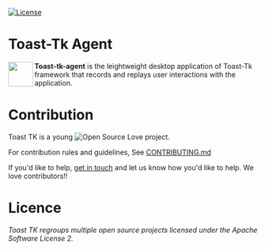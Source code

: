 [![License](http://img.shields.io/:license-Apache%202-red.svg)](https://github.com/toast-tk/toast-tk-engine/blob/snapshot/LICENSE.md)

# Toast-Tk Agent

<a href="http://toast-tk.io"><img src="https://github.com/toast-tk/toast-tk-webapp/blob/master/public/images/ToastLogo.png?raw=true" align="left" height="50"></a>
**Toast-tk-agent** is the leightweight desktop application of Toast-Tk framework that records and replays user interactions with the application.

# Contribution

Toast TK is a young ![Open Source Love](https://badges.frapsoft.com/os/v3/open-source.svg?v=103) project.  

For contribution rules and guidelines, See [CONTRIBUTING.md](https://github.com/toast-tk/toast-tk-engine/blob/snapshot/CONTRIBUTING.md)

If you'd like to help, [get in touch](https://gitter.im/toast-tk/toast-tk-engine) and let us know how you'd like to help. We love contributors!! 

# Licence
_Toast TK regroups multiple open source projects licensed under the Apache Software License 2._
